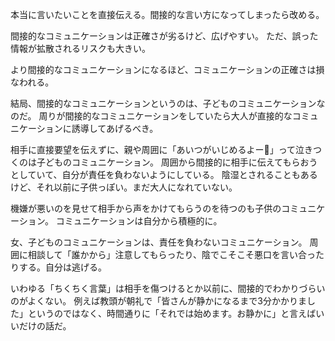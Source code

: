本当に言いたいことを直接伝える。間接的な言い方になってしまったら改める。

間接的なコミュニケーションは正確さが劣るけど、広げやすい。
ただ、誤った情報が拡散されるリスクも大きい。

より間接的なコミュニケーションになるほど、コミュニケーションの正確さは損なわれる。

結局、間接的なコミュニケーションというのは、子どものコミュニケーションなのだ。
周りが間接的なコミュニケーションをしていたら大人が直接的なコミュニケーションに誘導してあげるべき。

相手に直接要望を伝えずに、親や周囲に「あいつがいじめるよー🥺」って泣きつくのは子どものコミュニケーション。
周囲から間接的に相手に伝えてもらおうとしていて、自分が責任を負わないようにしている。
陰湿とされることもあるけど、それ以前に子供っぽい。まだ大人になれていない。

機嫌が悪いのを見せて相手から声をかけてもらうのを待つのも子供のコミュニケーション。
コミュニケーションは自分から積極的に。

女、子どものコミュニケーションは、責任を負わないコミュニケーション。
周囲に相談して「誰かから」注意してもらったり、陰でこそこそ悪口を言い合ったりする。自分は逃げる。

いわゆる「ちくちく言葉」は相手を傷つけるとか以前に、間接的でわかりづらいのがよくない。
例えば教頭が朝礼で「皆さんが静かになるまで3分かかりました」というのではなく、時間通りに「それでは始めます。お静かに」と言えばいいだけの話だ。
